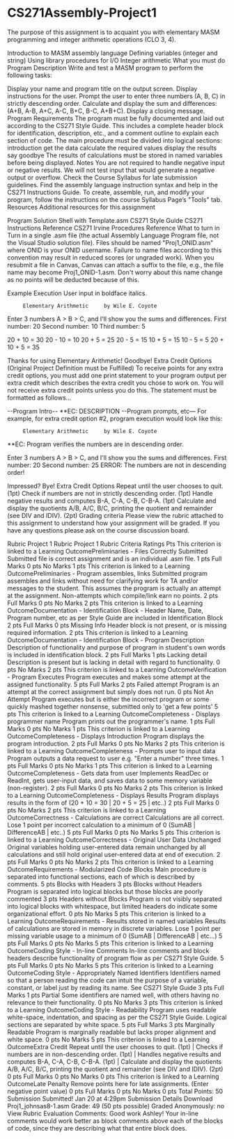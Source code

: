 # CS271Assembly-Project1
The purpose of this assignment is to acquaint you with elementary MASM programming and integer arithmetic operations (CLO 3, 4).

Introduction to MASM assembly language
Defining variables (integer and string)
Using library procedures for I/O
Integer arithmetic
What you must do
Program Description
Write and test a MASM program to perform the following tasks:

Display your name and program title on the output screen.
Display instructions for the user.
Prompt the user to enter three numbers (A, B, C) in strictly descending order.
Calculate and display the sum and differences: (A+B, A-B, A+C, A-C, B+C, B-C, A+B+C).
Display a closing message.
Program Requirements
The program must be fully documented and laid out according to the CS271 Style Guide. This includes a complete header block for identification, description, etc., and a comment outline to explain each section of code.
The main procedure must be divided into logical sections:
introduction
get the data
calculate the required values
display the results
say goodbye
The results of calculations must be stored in named variables before being displayed.
Notes
You are not required to handle negative input or negative results. We will not test input that would generate a negative output or overflow.
Check the Course Syllabus for late submission guidelines.
Find the assembly language instruction syntax and help in the CS271 Instructions Guide.
To create, assemble, run,  and modify your program, follow the instructions on the course Syllabus Page’s "Tools" tab.
Resources
Additional resources for this assignment

Program Solution Shell with Template.asm
CS271 Style Guide
CS271 Instructions Reference
CS271 Irvine Procedures Reference
What to turn in
Turn in a single .asm file (the actual Assembly Language Program file, not the Visual Studio solution file).  Files should be named "Proj1_ONID.asm" where ONID is your ONID username. Failure to name files according to this convention may result in reduced scores (or ungraded work). When you resubmit a file in Canvas, Canvas can attach a suffix to the file, e.g., the file name may become Proj1_ONID-1.asm. Don't worry about this name change as no points will be deducted because of this.

Example Execution
User input in boldface italics.

         Elementary Arithmetic     by Wile E. Coyote
Enter 3 numbers A > B > C, and I'll show you the sums and differences.
First number: 20
Second number: 10 
Third number: 5

20 + 10 = 30
20 - 10 = 10
20 + 5 = 25
20 - 5 = 15
10 + 5 = 15
10 - 5 = 5
20 + 10 + 5 = 35

Thanks for using Elementary Arithmetic!  Goodbye!
Extra Credit Options (Original Project Definition must be Fulfilled)
To receive points for any extra credit options, you must add one print statement to your program output per extra credit which describes the extra credit you chose to work on. You will not receive extra credit points unless you do this. The statement must be formatted as follows...

--Program Intro--
**EC: DESCRIPTION
--Program prompts, etc—
For example, for extra credit option #2, program execution would look like this:

         Elementary Arithmetic     by Wile E. Coyote
**EC: Program verifies the numbers are in descending order.

Enter 3 numbers A > B > C, and I'll show you the sums and differences.
First number: 20
Second number: 25
ERROR: The numbers are not in descending order!

Impressed?  Bye!
Extra Credit Options
Repeat until the user chooses to quit. (1pt)
Check if numbers are not in strictly descending order. (1pt)
Handle negative results and computes B-A, C-A, C-B, C-B-A. (1pt)
Calculate and display the quotients A/B, A/C, B/C, printing the quotient and remainder (see DIV and IDIV). (2pt)
Grading criteria
Please view the rubric attached to this assignment to understand how your assignment will be graded. If you have any questions please ask on the course discussion board.

Rubric
Project 1 Rubric
Project 1 Rubric
Criteria	Ratings	Pts
This criterion is linked to a Learning OutcomePreliminaries - Files Correctly Submitted
Submitted file is correct assignment and is an individual .asm file.
1 pts
Full Marks
0 pts
No Marks
1 pts
This criterion is linked to a Learning OutcomePreliminaries - Program assembles, links
Submitted program assembles and links without need for clarifying work for TA and/or messages to the student. This assumes the program is actually an attempt at the assignment. Non-attempts which compile/link earn no points.
2 pts
Full Marks
0 pts
No Marks
2 pts
This criterion is linked to a Learning OutcomeDocumentation - Identification Block - Header
Name, Date, Program number, etc as per Style Guide are included in Identification Block
2 pts
Full Marks
0 pts
Missing Info
Header block is not present, or is missing required information.
2 pts
This criterion is linked to a Learning OutcomeDocumentation - Identification Block - Program Description
Description of functionality and purpose of program in student's own words is included in identification block.
2 pts
Full Marks
1 pts
Lacking detail
Description is present but is lacking in detail with regard to functionality.
0 pts
No Marks
2 pts
This criterion is linked to a Learning OutcomeVerification - Program Executes
Program executes and makes some attempt at the assigned functionality.
5 pts
Full Marks
2 pts
Failed attempt
Program is an attempt at the correct assignment but simply does not run.
0 pts
Not An Attempt
Program executes but is either the incorrect program or some quickly mashed together nonsense, submitted only to 'get a few points'
5 pts
This criterion is linked to a Learning OutcomeCompleteness - Displays programmer name
Program prints out the programmer's name.
1 pts
Full Marks
0 pts
No Marks
1 pts
This criterion is linked to a Learning OutcomeCompleteness - Displays Introduction
Program displays the program introduction.
2 pts
Full Marks
0 pts
No Marks
2 pts
This criterion is linked to a Learning OutcomeCompleteness - Prompts user to input data
Program outputs a data request to user e.g. "Enter a number" three times.
1 pts
Full Marks
0 pts
No Marks
1 pts
This criterion is linked to a Learning OutcomeCompleteness - Gets data from user
Implements ReadDec or ReadInt, gets user-input data, and saves data to some memory variable (non-register).
2 pts
Full Marks
0 pts
No Marks
2 pts
This criterion is linked to a Learning OutcomeCompleteness - Displays Results
Program displays results in the form of
(20 + 10 = 30 |
20 + 5 = 25 |
etc..)
2 pts
Full Marks
0 pts
No Marks
2 pts
This criterion is linked to a Learning OutcomeCorrectness - Calculations are correct
Calculations are all correct. Lose 1 point per incorrect calculation to a minimum of 0 (SumAB | DifferenceAB | etc..)
5 pts
Full Marks
0 pts
No Marks
5 pts
This criterion is linked to a Learning OutcomeCorrectness - Original User Data Unchanged
Original variables holding user-entered data remain unchanged by all calculations and still hold original user-entered data at end of execution.
2 pts
Full Marks
0 pts
No Marks
2 pts
This criterion is linked to a Learning OutcomeRequirements - Modularized Code Blocks
Main procedure is separated into functional sections, each of which is described by comments.
5 pts
Blocks with Headers
3 pts
Blocks without Headers
Program is separated into logical blocks but those blocks are poorly commented
3 pts
Headers without Blocks
Program is not visibly separated into logical blocks with whitespace, but limited headers do indicate some organizational effort.
0 pts
No Marks
5 pts
This criterion is linked to a Learning OutcomeRequirements - Results stored in named variables
Results of calculations are stored in memory in discrete variables. Lose 1 point per missing variable usage to a minimum of 0 (SumAB | DifferenceAB | etc...)
5 pts
Full Marks
0 pts
No Marks
5 pts
This criterion is linked to a Learning OutcomeCoding Style - In-line Comments
In-line comments and block headers describe functionality of program flow as per CS271 Style Guide.
5 pts
Full Marks
0 pts
No Marks
5 pts
This criterion is linked to a Learning OutcomeCoding Style - Appropriately Named Identifiers
Identifiers named so that a person reading the code can intuit the purpose of a variable, constant, or label just by reading its name. See CS271 Style Guide
3 pts
Full Marks
1 pts
Partial
Some identifiers are named well, with others having no relevance to their functionality.
0 pts
No Marks
3 pts
This criterion is linked to a Learning OutcomeCoding Style - Readability
Program uses readable white-space, indentation, and spacing as per the CS271 Style Guide. Logical sections are separated by white space.
5 pts
Full Marks
3 pts
Marginally Readable
Program is marginally readable but lacks proper alignment and white space.
0 pts
No Marks
5 pts
This criterion is linked to a Learning OutcomeExtra Credit
Repeat until the user chooses to quit. (1pt) |
Checks if numbers are in non-descending order. (1pt) |
Handles negative results and computes B-A, C-A, C-B, C-B-A. (1pt) |
Calculate and display the quotients A/B, A/C, B/C, printing the quotient and remainder (see DIV and IDIV). (2pt)
0 pts
Full Marks
0 pts
No Marks
0 pts
This criterion is linked to a Learning OutcomeLate Penalty
Remove points here for late assignments. (Enter negative point value)
0 pts
Full Marks
0 pts
No Marks
0 pts
Total Points: 50
Submission
 Submitted!
Jan 20 at 4:29pm
Submission Details
Download Proj1_johnsas8-1.asm
Grade: 49 (50 pts possible)
Graded Anonymously: no
 View Rubric Evaluation
Comments:
Good work Ashley! Your in-line comments would work better as block comments above each of the blocks of code, since they are describing what that entire block does.
